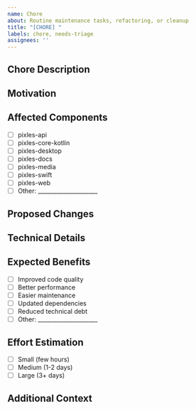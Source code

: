 ```yaml
---
name: Chore
about: Routine maintenance tasks, refactoring, or cleanup
title: "[CHORE] "
labels: chore, needs-triage
assignees: ''
---
```


## Chore Description
<!-- Describe the maintenance task, refactoring, or cleanup needed -->

## Motivation
<!-- Why is this chore necessary? -->

## Affected Components
<!-- Which components will be affected? -->
- [ ] pixles-api
- [ ] pixles-core-kotlin
- [ ] pixles-desktop
- [ ] pixles-docs
- [ ] pixles-media
- [ ] pixles-swift
- [ ] pixles-web
- [ ] Other: _____________________

## Proposed Changes
<!-- What changes need to be made? -->

## Technical Details
<!-- Any technical details that would help with implementation -->

## Expected Benefits
<!-- What benefits will we gain from this chore? -->
- [ ] Improved code quality
- [ ] Better performance
- [ ] Easier maintenance
- [ ] Updated dependencies
- [ ] Reduced technical debt
- [ ] Other: _____________________

## Effort Estimation
<!-- Rough estimate of the effort required -->
- [ ] Small (few hours)
- [ ] Medium (1-2 days)
- [ ] Large (3+ days)

## Additional Context
<!-- Any additional context that might help -->
